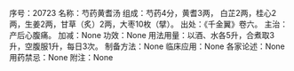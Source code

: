 序号：20723
名称：芍药黄耆汤
组成：芍药4分，黄耆3两， 白芷2两，桂心2两，生姜2两，甘草（炙）2两，大枣10枚（擘）。
出处：《千金翼》卷六。
主治：产后心腹痛。
加减：None
功效：None
用法用量：以酒、水各5升，合煮取3升，空腹服1升，每日3次。
制备方法：None
临床应用：None
各家论述：None
用药禁忌：None
附注：None
